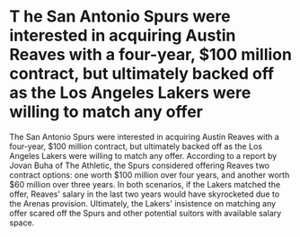 # T he San Antonio Spurs were interested in acquiring Austin Reaves with a four-year, $100 million contract, but ultimately backed off as the Los Angeles Lakers were willing to match any offer 
 The San Antonio Spurs were interested in acquiring Austin Reaves with a four-year, $100 million contract, but ultimately backed off as the Los Angeles Lakers were willing to match any offer. According to a report by Jovan Buha of The Athletic, the Spurs considered offering Reaves two contract options: one worth $100 million over four years, and another worth $60 million over three years. In both scenarios, if the Lakers matched the offer, Reaves' salary in the last two years would have skyrocketed due to the Arenas provision. Ultimately, the Lakers' insistence on matching any offer scared off the Spurs and other potential suitors with available salary space.